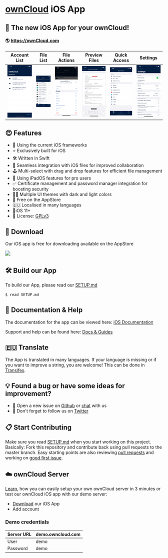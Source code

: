 # [ownCloud](https://owncloud.org) iOS App

## 📱 The new iOS App for your ownCloud!

####  🌎 https://ownCloud.com

| Account List                                                 | File List                                                    | File Actions                                                 | Preview Files                                                | Quick Access                                                 | Settings                                                     |
| ------------------------------------------------------------ | ------------------------------------------------------------ | ------------------------------------------------------------ | ------------------------------------------------------------ | ------------------------------------------------------------ | ------------------------------------------------------------ |
| <img src="doc/images/en-US/iPhone 11 Pro Max-11_ios_accounts_list_demo.png" alt="Simulator Screen Shot - iPhone 11 Pro"> | <img src="doc/images/en-US/iPhone 11 Pro Max-20_ios_files_list_demo.png" alt="Simulator Screen Shot - iPhone 11 Pro"> | <img src="doc/images/en-US/iPhone 11 Pro Max-21_ios_files_actions_demo.png" alt="Simulator Screen Shot - iPhone 11 Pro"> | <img src="doc/images/en-US/iPhone 11 Pro Max-22_ios_files_preview_pdf_demo.png" alt="Simulator Screen Shot - iPhone 11 Pro"> | <img src="doc/images/en-US/iPhone 11 Pro Max-40_ios_quick_access_demo.png" alt="Simulator Screen Shot - iPhone 11 Pro"> | <img src="doc/images/en-US/iPhone 11 Pro Max-60_ios_settings_demo.png" alt="Simulator Screen Shot - iPhone 11 Pro"> |

## 😍 Features

* 🦋 Using the current iOS frameworks
* ⭐️ Exclusively built for iOS
* 🛠 Written in Swift
* 📂 Seamless integration with iOS files for improved collaboration
* 🕹 Multi-select with drag and drop features for efficient file management
* 👑 Using iPadOS features for pro users
* ✅ Certificate management and password manager integration for boosting security
* 🏳️‍🌈 Multiple UI themes with dark and light colors
* 🚢 Free on the AppStore
* 🇪🇺 Localised in many languages
* 📱iOS 11+
* 🧩 License: [GPLv3](https://github.com/owncloud/ios-app/LICENSE)

## 📲 Download

Our iOS app is free for downloading available on the AppStore

[![](https://owncloud.org/wp-content/themes/owncloudorgnew/assets/img/clients/buttons/appstore.png)](https://apps.apple.com/app/id1359583808)

## 🛠 Build our App

To build our App, please read our [SETUP.md](https://github.com/owncloud/ios-app/blob/master/SETUP.md)

```
$ read SETUP.md
```

## 📖 Documentation & Help

The documentation for the app can be viewed here: [iOS Documentation](https://doc.owncloud.com/ios-app/)

Support and help can be found here: [Docs & Guides](https://owncloud.com/docs-guides/)

## 🇪🇺 Translate

The App is translated in many languages. If your language is missing or if you want to improve a string, you are welcome!
This can be done in [Transifex](https://www.transifex.com/signup/?join_project=owncloud).


## 💡 Found a bug or have some ideas for improvement?

- 💬 Open a new issue on [Github](https://github.com/owncloud/ios-app/issues/new) or [chat](https://talk.owncloud.com/) with us
- 🐥 Don't forget to follow us on [Twitter](https://twitter.com/owncloud) 

## 📋 Start Contributing

Make sure you read [SETUP.md](https://github.com/owncloud/ios-app/blob/master/SETUP.md) when you start working on this project. Basically: Fork this repository and contribute back using pull requests to the master branch.
Easy starting points are also reviewing [pull requests](https://github.com/owncloud/ios-app/pulls) and working on [good first issue](https://github.com/owncloud/ios-app/labels/good%20first%20issue).

## ☁️ ownCloud Server

[Learn](https://owncloud.org/news/how-to-set-up-an-owncloud-in-3-minutes/), how you can easily setup your own ownCloud server in 3 minutes or test our ownCloud iOS app with our demo server:

- [Download](https://apps.apple.com/app/id1359583808) our iOS App
- Add account 

### Demo credentials

| Server URL | demo.owncloud.com |
| ---------- | ----------------- |
| User       | demo              |
| Password   | demo              |


